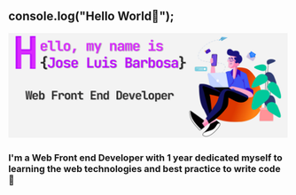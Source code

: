 ## console.log("Hello World🖖");
![Cover Github profile](https://raw.githubusercontent.com/barbosa0205/barbosa0205/main/coverGit.jpg)

### I'm a Web Front end Developer with 1 year dedicated myself to learning the web technologies and best practice to write code 💖
